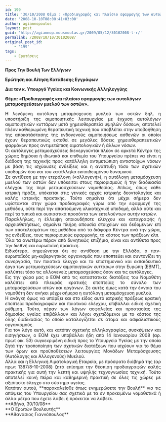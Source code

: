 ```yaml
---
id: 199
title: '30/10/2008 Θέμα : «Προδιαγραφές και πλαίσιο εφαρμογής των αυτολόγων μεταμοσχεύσεων μυελού των οστών».'
date: '2008-10-10T08:00:41+03:00'
author: agiannopoulos
layout: post
guid: 'http://agiannop.mousmoulas.gr/2009/05/12/30102008-l-r/'
permalink: /2008/10/10/30102008/
original_post_id:
    - '199'
tags:
    - Ερωτήσεις
---
```


**Προς Την Βουλή Των Ελλήνων**

**Ερώτηση και Αίτηση Κατάθεσης Εγγράφων**

**Δια τον κ. Υπουργό Υγείας και Κοινωνικής Αλληλεγγύης**

**Θέμα: «Προδιαγραφές και πλαίσιο εφαρμογής των αυτολόγων μεταμοσχεύσεων μυελού των οστών».**

<div style="text-align:justify;">Η λεγόμενη αυτόλογη μεταμόσχευση μυελού των οστών δηλ. η υποστήριξη της αιμοποιητικής λειτουργίας με έγχυση αυτολόγων αιμοποιητικών κυττάρων μετά χημειοθεραπεία υψηλών δόσεων, αποτελεί πλέον καθιερωμένη θεραπευτική τεχνική που αποβλέπει στην υποβοήθηση της αποκατάστασης της ενδογενούς αιμοποιήσεως ασθενών οι οποίοι έχουν θεραπευτικώς εκτεθεί σε μεγάλες δόσεις χημειοθεραπευτικών φαρμάκων προς αντιμετώπιση αιματολογικών ή άλλων νόσων. </div><div style="text-align:justify;"></div><div style="text-align:justify;">Οι αυτόλογες μεταμοσχεύσεις διενεργούνται πλέον σε αρκετά Κέντρα της χώρας δημόσια ή ιδιωτικά και επιθυμία του Υπουργείου πρέπει να είναι η διάδοση της τεχνικής προς κατάλληλη αντιμετώπιση αντιστοίχων νόσων με βάση τις ισχύουσες ενδείξεις και η ανάπτυξη τόσο των σχετικών υποδομών όσο και του κατάλληλα εκπαιδευμένου δυναμικού.</div><div style="text-align:justify;"></div><div style="text-align:justify;">Σε αντίθεση με την ετερόλογη («αλλογενή»), η αυτόλογη μεταμόσχευση μυελού των οστών δεν υπόκειται στους περιορισμούς ή την διαδικασία ελέγχου της περί μεταμοσχεύσεων νομοθεσίας. Απλώς, όπως κάθε ιατρική πράξη, υπόκειται στις γενικές αρχές ιατρικής δεοντολογίας και καλής ιατρικής πρακτικής. Τούτο σημαίνει ότι μέχρι σήμερα δεν υφίστανται στην χώρα προδιαγραφές γύρω από την εφαρμογή της μεθόδου, ούτε περί την απαιτούμενη υλικοτεχνική υποδομή, αλλά ούτε και περί τα τυπικά και ουσιαστικά προσόντα των εκτελούντων αυτήν ιατρών.</div><div style="text-align:justify;"></div><div style="text-align:justify;">Παραλλήλως, η έλλειψη οποιουδήποτε ελέγχου και καταγραφής ή αρχειοθετήσεως, σημαίνει πλήρη απουσία στοιχείων και δεδομένων επί των αποτελεσμάτων της μεθόδου από τα διάφορα Κέντρα ανά την χώρα, τις ενδείξεις, τους περιορισμούς εφαρμογής, το κόστος των πράξεων κλπ.</div><div style="text-align:justify;"></div><div style="text-align:justify;">Όλα τα ανωτέρω πέραν από δυνητικώς επιζήμια, είναι και αντίθετα προς την διεθνή και ευρωπαϊκή πρακτική.</div><div style="text-align:justify;"></div><div style="text-align:justify;">Ειδικότερα, σημειώνεται ότι σε αντίθεση με την Ελλάδα, ο παν-ευρωπαϊκός μη-κυβερνητικός οργανισμός που εποπτεύει και συντονίζει τη συνεργασία, τον ποιοτικό έλεγχο και το επιστημονικό και εκπαιδευτικό έργο των μεταμοσχεύσεων αιμοποιητικών κυττάρων στην Ευρώπη (ΕΒΜΤ), καλύπτει τόσο τις αλλογενείς μεταμοσχεύσεις όσον και τις αυτόλογες.</div><div style="text-align:justify;"></div><div style="text-align:justify;">Εις την χώρα μας ο ΕΟΜ από τις καταστατικές διατάξεις του Νομοθέτη καλύπτει από πλευράς κρατικής εποπτείας το σύνολο των μεταμοσχεύσεων ιστών και οργάνων. Σε αυτές όμως κατά την έννοια του νομοθέτη δεν ανήκει μέχρι σήμερα η αυτόλογη μεταμόσχευση μυελού.</div><div style="text-align:justify;"></div><div style="text-align:justify;">Η ανάγκη όμως να υπάρξει και στο είδος αυτό ιατρικής πράξεως κρατική εποπτεία προδιαγραφών και ποιοτικού ελέγχου, επιβάλλει ειδική σχετική ρύθμιση. Τούτο, πέραν των λόγων ασφαλείας και προστασίας της δημοσίας υγείας επιβάλλουν και λόγοι σχετιζόμενοι με το κόστος της όλης διαδικασίας το οποίο καταλογίζεται σε άτομα και ασφαλιστικούς οργανισμούς.</div><div style="text-align:justify;"></div><div style="text-align:justify;">Για τον λόγο αυτό, και κατόπιν σχετικής αλληλογραφίας, συσκέψεων και εισηγήσεων, ο ΕΟΜ έχει υποβάλλει ήδη από 14 Ιανουαρίου 2008 (αρ. πρωτ οικ. 53) συγκεκριμένη ειδική προς το Υπουργείο Υγείας με την οποία ζητά την τροποποίηση των σχετικών διατάξεων που ισχύουν για το θέμα των όρων και προϋποθέσεων λειτουργίας Μονάδων Μεταμόσχευσης (Αυτόλογης και Αλλογενούς) Μυελού.</div><div style="text-align:justify;"></div><div style="text-align:justify;">Aλλά και η Ελληνική Αιματολογική Εταιρεία, με πρόσφατο διάβημά της (αρ πρωτ 1387/8-10-2008) ζητά επίσημα την θέσπιση προδιαγραφών καλής πρακτικής για αυτή την λεπτή και υψηλής τεχνογνωσίας τεχνική. Τούτο αποτελεί κοινή πείρα και καθημερινή πρακτική σε όλες τις χώρες με αξιόπιστο έλεγχο στο σύστημα υγείας.</div><div style="text-align:justify;"></div><div style="text-align:justify;">Κατόπιν αυτού, **παρακαλείσθε όπως ενημερώσετε την Βουλή** για τις απόψεις του Υπουργείου σας σχετικά με τα εν προκειμένω νομοθετικά ή άλλα μέτρα που έχετε λάβει ή πρόκειται να λάβετε.</div>**Αθήνα, 30/10/08**

<div style="text-align:center;"></div><div style="text-align:center;"></div>**Ο Ερωτών Βουλευτής**

<div style="text-align:center;"></div><div style="text-align:center;"></div>**Αθανάσιος Γιαννόπουλος**
